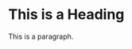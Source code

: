 <!DOCTYPE html>
<html>
<head>
<title>Read Me!
  </title>
</head>
<body>
  <h1>This is a Heading</h1>
  <p>This is a paragraph.</p>

</body>
</html>

